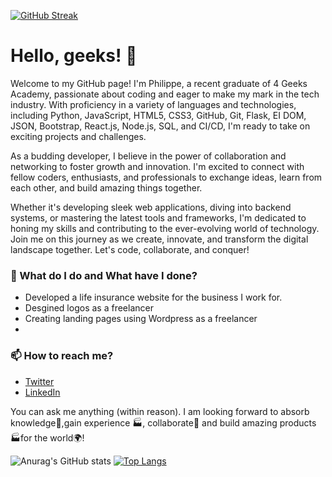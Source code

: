 [![GitHub Streak](https://streak-stats.demolab.com?user=phildesignsgfx&theme=tokyonight&border_radius=5.1&card_width=1000)](https://git.io/streak-stats)


# Hello, geeks! 👋

Welcome to my GitHub page! I'm Philippe, a recent graduate of 4 Geeks Academy, passionate about coding and eager to make my mark in the tech industry. With proficiency in a variety of languages and technologies, including Python, JavaScript, HTML5, CSS3, GitHub, Git, Flask, EI DOM, JSON, Bootstrap, React.js, Node.js, SQL, and CI/CD, I'm ready to take on exciting projects and challenges.

As a budding developer, I believe in the power of collaboration and networking to foster growth and innovation. I'm excited to connect with fellow coders, enthusiasts, and professionals to exchange ideas, learn from each other, and build amazing things together.

Whether it's developing sleek web applications, diving into backend systems, or mastering the latest tools and frameworks, I'm dedicated to honing my skills and contributing to the ever-evolving world of technology. Join me on this journey as we create, innovate, and transform the digital landscape together. Let's code, collaborate, and conquer!


### 🌱 What do I do and What have I done? 

- Developed a life insurance website for the business I work for.
- Desgined logos as a freelancer
- Creating landing pages using Wordpress as a freelancer
- 

### 📫 How to reach me?
- [Twitter](https://twitter.com/philippemoise) 
- [LinkedIn](https://www.linkedin.com/in/philippemoise/) 


You can ask me anything (within reason). I am looking forward to absorb knowledge🧠,gain experience 🏭, collaborate🤝 and build amazing products 🏭for the world🌍!



![Anurag's GitHub stats](https://github-readme-stats.vercel.app/api?username=phildesignsgfx&show_icons=true&theme=radical)
[![Top Langs](https://github-readme-stats.vercel.app/api/top-langs/?username=phildesignsgfx&layout=donut)](https://github.com/anuraghazra/github-readme-stats)
